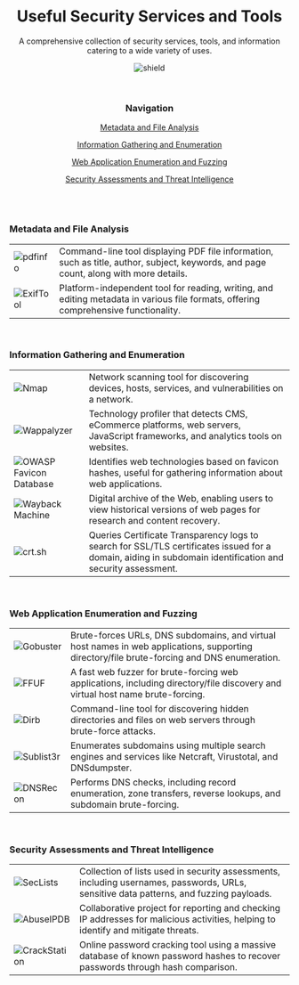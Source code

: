 <div align="center">

# Useful Security Services and Tools
A comprehensive collection of security services, tools, and information catering to a wide variety of uses.

![shield](https://github.com/snatev/sechelp/assets/169693246/502ffbdb-70d1-4c36-88b1-e690ab09546e)

<br>

### Navigation
[Metadata and File Analysis](#metadata-and-file-analysis)

[Information Gathering and Enumeration](#information-gathering-and-enumeration)

[Web Application Enumeration and Fuzzing](#web-application-enumeration-and-fuzzing)

[Security Assessments and Threat Intelligence](#security-assessments-and-threat-intelligence)

<br><br>

</div>

### Metadata and File Analysis

|||
|----------|-------------|
| ![pdfinfo](https://img.shields.io/badge/-pdfinfo-blue) | Command-line tool displaying PDF file information, such as title, author, subject, keywords, and page count, along with more details. |
| ![ExifTool](https://img.shields.io/badge/-ExifTool-blue) | Platform-independent tool for reading, writing, and editing metadata in various file formats, offering comprehensive functionality. |

<br>

### Information Gathering and Enumeration

|||
|----------|-------------|
| ![Nmap](https://img.shields.io/badge/-Nmap-blue) | Network scanning tool for discovering devices, hosts, services, and vulnerabilities on a network. |
| ![Wappalyzer](https://img.shields.io/badge/-Wappalyzer-blue) | Technology profiler that detects CMS, eCommerce platforms, web servers, JavaScript frameworks, and analytics tools on websites. |
| ![OWASP Favicon Database](https://img.shields.io/badge/-OWASP%20Favicon%20Database-blue) | Identifies web technologies based on favicon hashes, useful for gathering information about web applications. |
| ![Wayback Machine](https://img.shields.io/badge/-Wayback%20Machine-blue) | Digital archive of the Web, enabling users to view historical versions of web pages for research and content recovery. |
| ![crt.sh](https://img.shields.io/badge/-crt.sh-blue) | Queries Certificate Transparency logs to search for SSL/TLS certificates issued for a domain, aiding in subdomain identification and security assessment. |

<br>

### Web Application Enumeration and Fuzzing

|||
|----------|-------------|
| ![Gobuster](https://img.shields.io/badge/-Gobuster-blue) | Brute-forces URLs, DNS subdomains, and virtual host names in web applications, supporting directory/file brute-forcing and DNS enumeration. |
| ![FFUF](https://img.shields.io/badge/-FFUF-blue) | A fast web fuzzer for brute-forcing web applications, including directory/file discovery and virtual host name brute-forcing. |
| ![Dirb](https://img.shields.io/badge/-Dirb-blue) | Command-line tool for discovering hidden directories and files on web servers through brute-force attacks. |
| ![Sublist3r](https://img.shields.io/badge/-Sublist3r-blue) | Enumerates subdomains using multiple search engines and services like Netcraft, Virustotal, and DNSdumpster. |
| ![DNSRecon](https://img.shields.io/badge/-DNSRecon-blue) | Performs DNS checks, including record enumeration, zone transfers, reverse lookups, and subdomain brute-forcing. |

<br>

### Security Assessments and Threat Intelligence

|||
|----------|-------------|
| ![SecLists](https://img.shields.io/badge/-SecLists-blue) | Collection of lists used in security assessments, including usernames, passwords, URLs, sensitive data patterns, and fuzzing payloads. |
| ![AbuseIPDB](https://img.shields.io/badge/-AbuseIPDB-blue) | Collaborative project for reporting and checking IP addresses for malicious activities, helping to identify and mitigate threats. |
| ![CrackStation](https://img.shields.io/badge/-CrackStation-blue) | Online password cracking tool using a massive database of known password hashes to recover passwords through hash comparison. |
